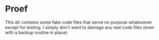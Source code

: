 # Proef

This dir contains some fake code files that serve no purpose whatsoever except for testing.
I simply don't want to damage any real code files (even with a backup routine in place)
